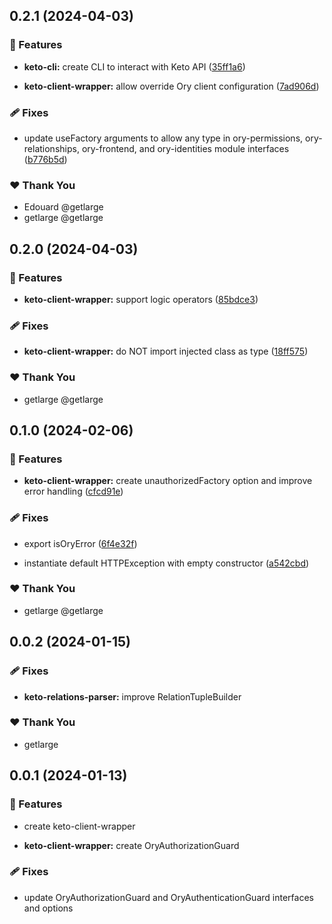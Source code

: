 ## 0.2.1 (2024-04-03)


### 🚀 Features

- **keto-cli:** create CLI to interact with Keto API ([35ff1a6](https://github.com/getlarge/nestjs-ory-integration/commit/35ff1a6))

- **keto-client-wrapper:** allow override Ory client configuration ([7ad906d](https://github.com/getlarge/nestjs-ory-integration/commit/7ad906d))


### 🩹 Fixes

- update useFactory arguments to allow any type in ory-permissions, ory-relationships, ory-frontend, and ory-identities module interfaces ([b776b5d](https://github.com/getlarge/nestjs-ory-integration/commit/b776b5d))


### ❤️  Thank You

- Edouard @getlarge
- getlarge @getlarge

## 0.2.0 (2024-04-03)


### 🚀 Features

- **keto-client-wrapper:** support logic operators ([85bdce3](https://github.com/getlarge/nestjs-ory-integration/commit/85bdce3))


### 🩹 Fixes

- **keto-client-wrapper:** do NOT import injected class as type ([18ff575](https://github.com/getlarge/nestjs-ory-integration/commit/18ff575))


### ❤️  Thank You

- getlarge @getlarge

## 0.1.0 (2024-02-06)


### 🚀 Features

- **keto-client-wrapper:** create unauthorizedFactory option and improve error handling ([cfcd91e](https://github.com/getlarge/nestjs-ory-integration/commit/cfcd91e))


### 🩹 Fixes

- export isOryError ([6f4e32f](https://github.com/getlarge/nestjs-ory-integration/commit/6f4e32f))

- instantiate default HTTPException with empty constructor ([a542cbd](https://github.com/getlarge/nestjs-ory-integration/commit/a542cbd))


### ❤️  Thank You

- getlarge @getlarge

## 0.0.2 (2024-01-15)

### 🩹 Fixes

- **keto-relations-parser:** improve RelationTupleBuilder

### ❤️ Thank You

- getlarge

## 0.0.1 (2024-01-13)

### 🚀 Features

- create keto-client-wrapper

- **keto-client-wrapper:** create OryAuthorizationGuard

### 🩹 Fixes

- update OryAuthorizationGuard and OryAuthenticationGuard interfaces and options
